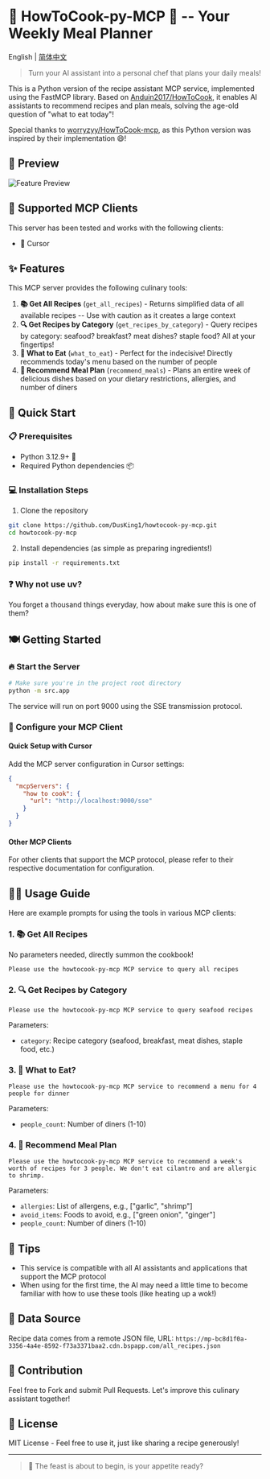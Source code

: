 # 🍳 HowToCook-py-MCP 🥘 -- Your Weekly Meal Planner

English | [简体中文](./README.md)

> Turn your AI assistant into a personal chef that plans your daily meals!

This is a Python version of the recipe assistant MCP service, implemented using the FastMCP library. Based on [Anduin2017/HowToCook](https://github.com/Anduin2017/HowToCook), it enables AI assistants to recommend recipes and plan meals, solving the age-old question of "what to eat today"!

Special thanks to [worryzyy/HowToCook-mcp](https://github.com/worryzyy/HowToCook-mcp), as this Python version was inspired by their implementation 😄!

## 📸 Preview

![Feature Preview](img/01.png)

## 🔌 Supported MCP Clients

This server has been tested and works with the following clients:

- 📝 Cursor

## ✨ Features

This MCP server provides the following culinary tools:

1. **📚 Get All Recipes** (`get_all_recipes`) - Returns simplified data of all available recipes -- Use with caution as it creates a large context
2. **🔍 Get Recipes by Category** (`get_recipes_by_category`) - Query recipes by category: seafood? breakfast? meat dishes? staple food? All at your fingertips!
3. **🎲 What to Eat** (`what_to_eat`) - Perfect for the indecisive! Directly recommends today's menu based on the number of people
4. **🧩 Recommend Meal Plan** (`recommend_meals`) - Plans an entire week of delicious dishes based on your dietary restrictions, allergies, and number of diners

## 🚀 Quick Start

### 📋 Prerequisites

- Python 3.12.9+ 🐍
- Required Python dependencies 📦

### 💻 Installation Steps

1. Clone the repository

```bash
git clone https://github.com/DusKing1/howtocook-py-mcp.git
cd howtocook-py-mcp
```

2. Install dependencies (as simple as preparing ingredients!)

```bash
pip install -r requirements.txt
```

### ❓ Why not use uv?

You forget a thousand things everyday, how about make sure this is one of them?

## 🍽️ Getting Started

### 🔥 Start the Server

```bash
# Make sure you're in the project root directory
python -m src.app
```

The service will run on port 9000 using the SSE transmission protocol.

### 🔧 Configure your MCP Client

#### Quick Setup with Cursor

Add the MCP server configuration in Cursor settings:

```json
{
  "mcpServers": {
    "how to cook": {
      "url": "http://localhost:9000/sse"
    }
  }
}
```

#### Other MCP Clients

For other clients that support the MCP protocol, please refer to their respective documentation for configuration.

## 🧙‍♂️ Usage Guide

Here are example prompts for using the tools in various MCP clients:

### 1. 📚 Get All Recipes

No parameters needed, directly summon the cookbook!

```
Please use the howtocook-py-mcp MCP service to query all recipes
```

### 2. 🔍 Get Recipes by Category

```
Please use the howtocook-py-mcp MCP service to query seafood recipes
```

Parameters:

- `category`: Recipe category (seafood, breakfast, meat dishes, staple food, etc.)

### 3. 🎲 What to Eat?

```
Please use the howtocook-py-mcp MCP service to recommend a menu for 4 people for dinner
```

Parameters:

- `people_count`: Number of diners (1-10)

### 4. 🧩 Recommend Meal Plan

```
Please use the howtocook-py-mcp MCP service to recommend a week's worth of recipes for 3 people. We don't eat cilantro and are allergic to shrimp.
```

Parameters:

- `allergies`: List of allergens, e.g., ["garlic", "shrimp"]
- `avoid_items`: Foods to avoid, e.g., ["green onion", "ginger"]
- `people_count`: Number of diners (1-10)

## 📝 Tips

- This service is compatible with all AI assistants and applications that support the MCP protocol
- When using for the first time, the AI may need a little time to become familiar with how to use these tools (like heating up a wok!)

## 📄 Data Source

Recipe data comes from a remote JSON file, URL:
`https://mp-bc8d1f0a-3356-4a4e-8592-f73a3371baa2.cdn.bspapp.com/all_recipes.json`

## 🤝 Contribution

Feel free to Fork and submit Pull Requests. Let's improve this culinary assistant together!

## 📄 License

MIT License - Feel free to use it, just like sharing a recipe generously!

---

> 🍴 The feast is about to begin, is your appetite ready? 